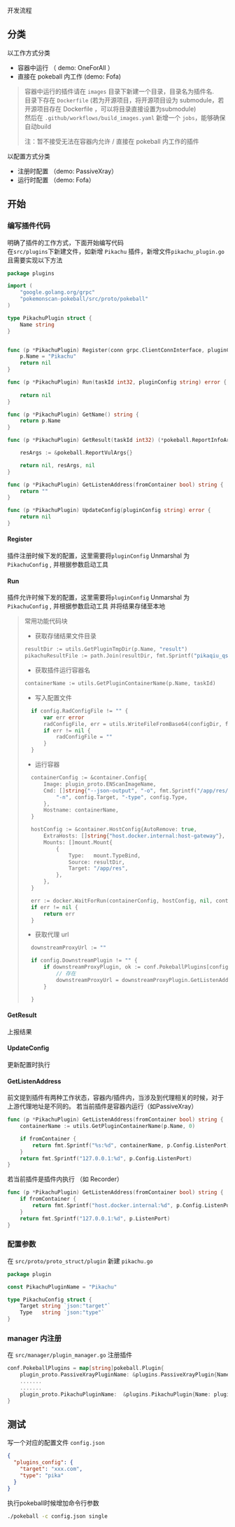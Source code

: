 开发流程

## 分类

以工作方式分类
- 容器中运行 （ demo: OneForAll ）
- 直接在 pokeball 内工作 (demo: Fofa)

>容器中运行的插件请在 `images` 目录下新建一个目录，目录名为插件名.  
目录下存在 `Dockerfile` (若为开源项目，将开源项目设为 submodule，若开源项目存在 Dockerfile ，可以将目录直接设置为submodule)       
然后在 `.github/workflows/build_images.yaml` 新增一个 `jobs`，能够确保自动build
> 
> 注：暂不接受无法在容器内允许 / 直接在 pokeball 内工作的插件 


以配置方式分类
- 注册时配置 （demo: PassiveXray）
- 运行时配置 （demo: Fofa）


## 开始


### 编写插件代码

明确了插件的工作方式，下面开始编写代码   
在`src/plugins`下新建文件，如新增 `Pikachu` 插件，新增文件`pikachu_plugin.go`
且需要实现以下方法


```go
package plugins

import (
	"google.golang.org/grpc"
	"pokemonscan-pokeball/src/proto/pokeball"
)

type PikachuPlugin struct {
	Name string
}


func (p *PikachuPlugin) Register(conn grpc.ClientConnInterface, pluginConfig string) error {
	p.Name = "Pikachu"
	return nil
}

func (p *PikachuPlugin) Run(taskId int32, pluginConfig string) error {
	
	return nil
}

func (p *PikachuPlugin) GetName() string {
	return p.Name
}

func (p *PikachuPlugin) GetResult(taskId int32) (*pokeball.ReportInfoArgs, *pokeball.ReportVulArgs, error) {

	resArgs := &pokeball.ReportVulArgs{}

	return nil, resArgs, nil
}

func (p *PikachuPlugin) GetListenAddress(fromContainer bool) string {
	return ""
}

func (p *PikachuPlugin) UpdateConfig(pluginConfig string) error {
	return nil
}
```

#### Register

插件注册时候下发的配置，这里需要将`pluginConfig` Unmarshal 为 `PikachuConfig` , 并根据参数启动工具

#### Run

插件允许时候下发的配置，这里需要将`pluginConfig` Unmarshal 为 `PikachuConfig` , 并根据参数启动工具
并将结果存储至本地

> 常用功能代码块
> 
> - 获取存储结果文件目录
> ```go
> resultDir := utils.GetPluginTmpDir(p.Name, "result")
> pikachuResultFile := path.Join(resultDir, fmt.Sprintf("pikaqiu_qs-%d", taskId))
>```
> - 获取插件运行容器名
> ```go
> containerName := utils.GetPluginContainerName(p.Name, taskId)
> ```
> - 写入配置文件
> ```go
> 	if config.RadConfigFile != "" {
>		var err error
>		radConfigFile, err = utils.WriteFileFromBase64(configDir, fmt.Sprintf(radConfigFileFormat, taskId), config.RadConfigFile)
>		if err != nil {
>			radConfigFile = ""
>		}
>	} 
> ```
> - 运行容器
> ```go
> 	containerConfig := &container.Config{
>		Image: plugin_proto.ENScanImageName,
>		Cmd: []string{"--json-output", "-o", fmt.Sprintf("/app/res/pikaqiu_qs-%d", taskId),
>			"-n", config.Target, "-type", config.Type,
>		},
>		Hostname: containerName,
>	}
>
>	hostConfig := &container.HostConfig{AutoRemove: true,
>		ExtraHosts: []string{"host.docker.internal:host-gateway"},
>		Mounts: []mount.Mount{
>			{
>				Type:   mount.TypeBind,
>				Source: resultDir,
>				Target: "/app/res",
>			},
>		},
>	}
>
>	err := docker.WaitForRun(containerConfig, hostConfig, nil, containerName)
>	if err != nil {
>		return err
>	}
> ```
> - 获取代理 url
> ```go
> 	downstreamProxyUrl := ""
>
>	if config.DownstreamPlugin != "" {
>		if downstreamProxyPlugin, ok := conf.PokeballPlugins[config.DownstreamPlugin]; ok {
>			// 存在
>			downstreamProxyUrl = downstreamProxyPlugin.GetListenAddress(true)
>		}
>
>	}
>```

#### GetResult

上报结果

#### UpdateConfig

更新配置时执行

#### GetListenAddress

前文提到插件有两种工作状态，容器内/插件内，当涉及到代理相关的时候，对于上游代理地址是不同的。
若当前插件是容器内运行（如PassiveXray）
```go
func (p *PikachuPlugin) GetListenAddress(fromContainer bool) string {
	containerName := utils.GetPluginContainerName(p.Name, 0)

	if fromContainer {
		return fmt.Sprintf("%s:%d", containerName, p.Config.ListenPort)
	}
	return fmt.Sprintf("127.0.0.1:%d", p.Config.ListenPort)
}
```

若当前插件是插件内执行 （如 Recorder）
```go
func (p *PikachuPlugin) GetListenAddress(fromContainer bool) string {
	if fromContainer {
		return fmt.Sprintf("host.docker.internal:%d", p.Config.ListenPort)
	}
	return fmt.Sprintf("127.0.0.1:%d", p.ListenPort)
}
```



### 配置参数

在 `src/proto/proto_struct/plugin` 新建 `pikachu.go`

```go
package plugin

const PikachuPluginName = "Pikachu"

type PikachuConfig struct {
	Target string `json:"target"`
	Type   string `json:"type"`
}
```


### manager 内注册

在 `src/manager/plugin_manager.go` 注册插件 

```go
conf.PokeballPlugins = map[string]pokeball.Plugin{
    plugin_proto.PassiveXrayPluginName: &plugins.PassiveXrayPlugin{Name: plugin_proto.PassiveXrayPluginName},
    .......
    .......
    plugin_proto.PikachuPluginName:  &plugins.PikachuPlugin{Name: plugin_proto.PikachuPluginName}
}
```

## 测试

写一个对应的配置文件 `config.json`

```json
{
  "plugins_config": {
    "target": "xxx.com",
    "type": "pika"
  }
}
```

执行pokeball时候增加命令行参数
```bash
./pokeball -c config.json single
```